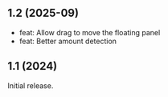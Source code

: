 ## 1.2 (2025-09)

- feat: Allow drag to move the floating panel
- feat: Better amount detection

## 1.1 (2024)

Initial release.
